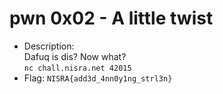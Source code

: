 # pwn 0x02 - A little twist

- Description:  
  Dafuq is dis? Now what?  
  `nc chall.nisra.net 42015`
- Flag: `NISRA{add3d_4nn0y1ng_strl3n}`